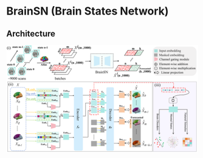 # BrainSN (Brain States Network)
## Architecture
![Framework](https://github.com/BBBBrain/BrainSN/blob/main/image/framework.png)

